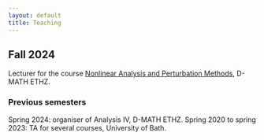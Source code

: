 ```yaml
---
layout: default
title: Teaching
---
```


## Fall 2024 

Lecturer for the course <a href="https://metaphor.ethz.ch/x/2024/hs/401-4355-74L/">Nonlinear Analysis and Perturbation Methods</a>, D-MATH ETHZ.

### Previous semesters

Spring 2024: organiser of Analysis IV, D-MATH ETHZ.
Spring 2020 to spring 2023: TA for several courses, University of Bath.